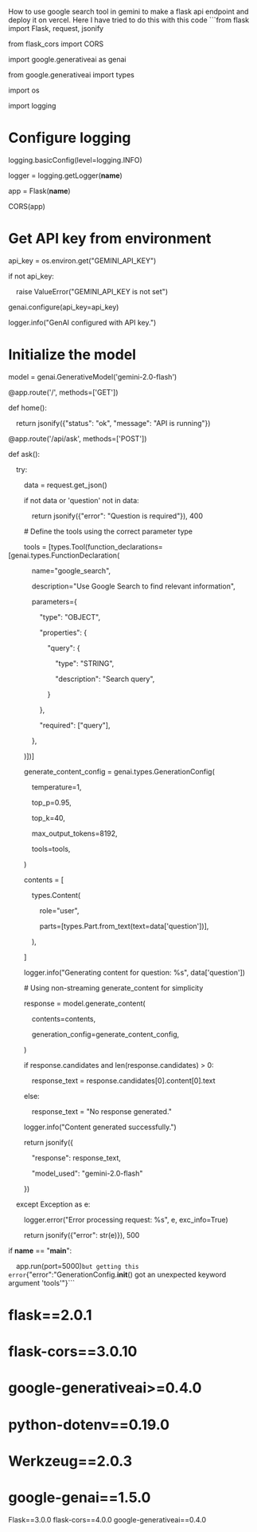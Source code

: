 How to use google search tool in gemini to make a flask api endpoint and deploy it on vercel. Here I have tried to do this with this code ```from flask import Flask, request, jsonify

from flask_cors import CORS

import google.generativeai as genai

from google.generativeai import types

import os

import logging



# Configure logging

logging.basicConfig(level=logging.INFO)

logger = logging.getLogger(__name__)



app = Flask(__name__)

CORS(app)



# Get API key from environment

api_key = os.environ.get("GEMINI_API_KEY")

if not api_key:

    raise ValueError("GEMINI_API_KEY is not set")

genai.configure(api_key=api_key)

logger.info("GenAI configured with API key.")



# Initialize the model

model = genai.GenerativeModel('gemini-2.0-flash')



@app.route('/', methods=['GET'])

def home():

    return jsonify({"status": "ok", "message": "API is running"})



@app.route('/api/ask', methods=['POST'])

def ask():

    try:

        data = request.get_json()

        if not data or 'question' not in data:

            return jsonify({"error": "Question is required"}), 400



        # Define the tools using the correct parameter type

        tools = [types.Tool(function_declarations=[genai.types.FunctionDeclaration(

            name="google_search",

            description="Use Google Search to find relevant information",

            parameters={

                "type": "OBJECT",

                "properties": {

                    "query": {

                        "type": "STRING",

                        "description": "Search query",

                    }

                },

                "required": ["query"],

            },

        )])]

        generate_content_config = genai.types.GenerationConfig(

            temperature=1,

            top_p=0.95,

            top_k=40,

            max_output_tokens=8192,

            tools=tools,

        )

        contents = [

            types.Content(

                role="user",

                parts=[types.Part.from_text(text=data['question'])],

            ),

        ]

        logger.info("Generating content for question: %s", data['question'])

        # Using non-streaming generate_content for simplicity

        response = model.generate_content(

            contents=contents,

            generation_config=generate_content_config,

        )



        if response.candidates and len(response.candidates) > 0:

            response_text = response.candidates[0].content[0].text

        else:

            response_text = "No response generated."



        logger.info("Content generated successfully.")

        return jsonify({

            "response": response_text,

            "model_used": "gemini-2.0-flash"

        })

    except Exception as e:

        logger.error("Error processing request: %s", e, exc_info=True)

        return jsonify({"error": str(e)}), 500



if __name__ == "__main__":

    app.run(port=5000)``` but getting this error ```{"error":"GenerationConfig.__init__() got an unexpected keyword argument 'tools'"}```

# flask==2.0.1
# flask-cors==3.0.10
# google-generativeai>=0.4.0
# python-dotenv==0.19.0
# Werkzeug==2.0.3
# google-genai==1.5.0

Flask==3.0.0
flask-cors==4.0.0
google-generativeai==0.4.0


